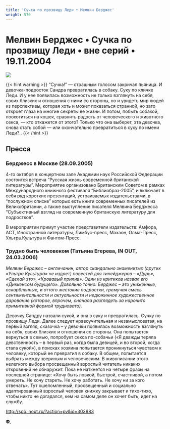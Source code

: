 ```yaml
---
title: 'Сучка по прозвищу Леди • Мелвин Берджес'
weight: 570
---
```


# Мелвин Берджес • **Сучка по прозвищу Леди** • вне серий • 19.11.2004

![](/img/su4kaledy.gif)

{{< hint warning >}}
“Сучка!” — страшным голосом закричал пьяница. И девочка-подросток Сандра превратилась в собаку. Суку по кличке Леди. И у нее появилась возможность не только взглянуть на себя, своих близких и отношения с ними со стороны, но и увидеть мир людей из перспективы, которая хоть и может показаться странной, но зато откроет глаза на многие секреты ее жизни. И потом, побыть собакой, поохотиться на кошек, сравнить радость от человеческого и животного секса, — кто откажется от этого? Только что она выберет, эта девочка, снова стать собой — или окончательно превратиться в суку по имени Леди?..
{{< /hint >}}

## Пресса

### Берджесс в Москве (28.09.2005)

4-го октября в концертном зале Академии наук Российской Федерации состоится встреча “Русская жизнь современной британской литературы”. Мероприятие организовано Британским Советом в рамках Международного книжного фестиваля “Библиобраз-2005”, и включает в себя ряд коротких презентаций, устраиваемых издательствами, в “послужном списке” которых есть книги современных писателей из Великобритании, а также выступление писателя Мелвина Берджесса “Субъективный взгляд на современную британскую литературу для подростков”.

В мероприятии примут участие представители издательств: Амфора, АСТ, Иностранной литературы, Лимбус-пресс, Махаон, Олма-Пресс, Ультра.Культура и Фантом-Пресс.

### Трудно быть человеком (Татьяна Егерева, IN OUT, 24.03.2006)

_Мелвин Берджес – англичанин, автор скандально знаменитых (других «Ультра.Культура» не издает) повестей для тинейджеров – «Дурь», «Сделай это», «Кровавый прилив». Один из критиков назвал его «Диккенсом будущего». Довольно точно: Берджес – это униженные, оскорбленные, и оттого жестокие подростки, гремучая смесь сентиментальности и актуальности и недюжинное художественное дарование (которое, впрочем, сначала разглядеть за нарочито примитивной формой трудновато)._

Девочку Сандру назвали сукой, и она в суку и превратилась. Сучку по прозвищу Леди. Далее следует нравоучительная и незамысловатая, на первый взгляд, сказочка – у девочки появилась возможность взглянуть на себя, своих близких и отношения со стороны. Она попытается вернуться в семью, попробует секса по-собачьи («Я дважды теряла девственность – в первый раз, когда была девицей, и во второй, когда стала сукой»), в поисках хозяина попытается проникнуться чувством к человеку, который ее превратил в собаку. В общем, попытается выбрать между звериным и человеческим. В живописании этого нелегкого выбора просвещенный взрослый читатель никаких откровений не обнаружит. Пока не наткнется на четыре фразы на последней странице: «Хочу быть ловкой, быстрой, счастливой, а потом умереть. Не хочу стареть. Не хочу работать. Не хочу ни за кого отвечать». Тут ошеломленный, просвещенный и социально адаптированный взрослый человек книжку закрывает и тихо-тихо, чтобы никто не догадался, кем на самом деле он хочет быть, идет на службу.

http://spb.inout.ru/?action=pv&id=303883

👽[ ](http://flibusta.is/b/221727)